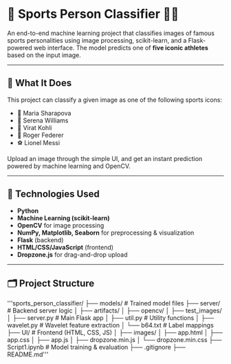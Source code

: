 
# 🏅 Sports Person Classifier 🤖📸

An end-to-end machine learning project that classifies images of famous sports personalities using image processing, scikit-learn, and a Flask-powered web interface. The model predicts one of **five iconic athletes** based on the input image.

---

## 🧠 What It Does

This project can classify a given image as one of the following sports icons:

- 🎾 Maria Sharapova  
- 🎾 Serena Williams  
- 🏏 Virat Kohli  
- 🎾 Roger Federer  
- ⚽ Lionel Messi  

Upload an image through the simple UI, and get an instant prediction powered by machine learning and OpenCV.

---

## 🚀 Technologies Used

- **Python**
- **Machine Learning (scikit-learn)**
- **OpenCV** for image processing
- **NumPy, Matplotlib, Seaborn** for preprocessing & visualization
- **Flask** (backend)
- **HTML/CSS/JavaScript** (frontend)
- **Dropzone.js** for drag-and-drop upload

---

## 🗂️ Project Structure
'''sports_person_classifier/
├── models/ # Trained model files
├── server/ # Backend server logic
│ ├── artifacts/
│ ├── opencv/
│ ├── test_images/
│ ├── server.py # Main Flask app
│ ├── util.py # Utility functions
│ ├── wavelet.py # Wavelet feature extraction
│ └── b64.txt # Label mappings
├── UI/ # Frontend (HTML, CSS, JS)
│ ├── images/
│ ├── app.html
│ ├── app.css
│ ├── app.js
│ ├── dropzone.min.js
│ └── dropzone.min.css
├── Script1.ipynb # Model training & evaluation
├── .gitignore
├── README.md'''

